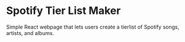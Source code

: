 # Spotify Tier List Maker
Simple React webpage that lets users create a tierlist of Spotify songs, artists, and albums.
